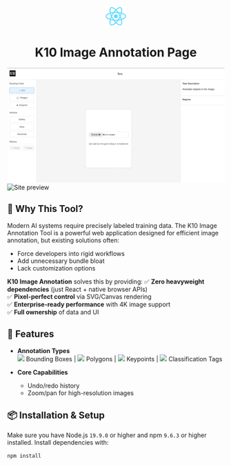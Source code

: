 <p align="center">
  <img src="/public/logo192.png" width="50" alt="Logo" />
</p>
<h1 align="center">K10 Image Annotation Page</h1>

![Site preview](/public/site-preview.png)
![Site preview](/public/site-preview2.png)


## 🌟 Why This Tool?

Modern AI systems require precisely labeled training data. The K10 Image Annotation Tool is a powerful web application designed for efficient image annotation, but existing solutions often:
- Force developers into rigid workflows
- Add unnecessary bundle bloat
- Lack customization options

**K10 Image Annotation** solves this by providing:
✅ **Zero heavyweight dependencies** (just React + native browser APIs)  
✅ **Pixel-perfect control** via SVG/Canvas rendering  
✅ **Enterprise-ready performance** with 4K image support  
✅ **Full ownership** of data and UI  

## 🚀 Features

- **Annotation Types**  
  <img src="box-icon.png" width="20"/> Bounding Boxes | <img src="polygon-icon.png" width="20"/> Polygons | <img src="pin-icon.png" width="20"/> Keypoints | <img src="tag-icon.png" width="20"/> Classification Tags

- **Core Capabilities**  
  - Undo/redo history   
  - Zoom/pan for high-resolution images

## 📦 Installation & Setup

Make sure you have Node.js `19.9.0` or higher and npm `9.6.3` or higher installed. Install dependencies with:

```bash
npm install
